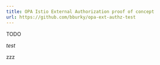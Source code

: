 ```yaml
---
title: OPA Istio External Authorization proof of concept
url: https://github.com/bburky/opa-ext-authz-test
---
```


TODO

_test_

<!-- excerpt -->
zzz